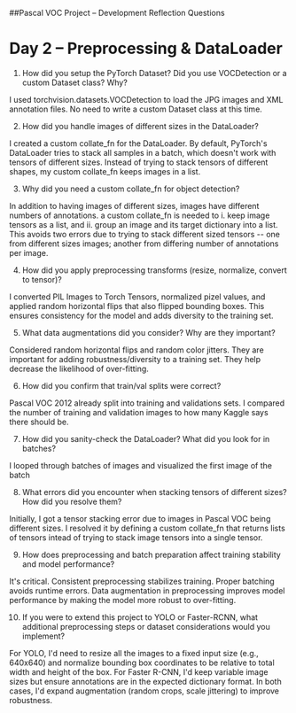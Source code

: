 ##Pascal VOC Project – Development Reflection Questions
# Day 2 – Preprocessing & DataLoader

1. How did you setup the PyTorch Dataset? Did you use VOCDetection or a custom Dataset class? Why?

I used torchvision.datasets.VOCDetection to load the JPG images and XML annotation files. No need to write a custom Dataset class at this time.

2. How did you handle images of different sizes in the DataLoader?

I created a custom collate_fn for the DataLoader. By default, PyTorch's DataLoader tries to stack all samples in a batch, which doesn't work with tensors of different sizes. Instead of trying to stack tensors of different shapes, my custom collate_fn keeps images in a list. 

3. Why did you need a custom collate_fn for object detection?

In addition to having images of different sizes, images have different numbers of annotations. a custom collate_fn is needed to i. keep image tensors as a list, and ii. group an image and its target dictionary into a list. This avoids two errors due to trying to stack different sized tensors -- one from different sizes images; another from differing number of annotations per image.  

4. How did you apply preprocessing transforms (resize, normalize, convert to tensor)?

I converted PIL Images to Torch Tensors, normalized pizel values, and applied random horizontal flips that also flipped bounding boxes. This ensures consistency for the model and adds diversity to the training set. 

5. What data augmentations did you consider? Why are they important?

Considered random horizontal flips and random color jitters.
They are important for adding robustness/diversity to a training set. They help decrease the likelihood of over-fitting.

6. How did you confirm that train/val splits were correct?

Pascal VOC 2012 already split into training and validations sets. I compared the number of training and validation images to how many Kaggle says there should be.

7. How did you sanity-check the DataLoader? What did you look for in batches?

I looped through batches of images and visualized the first image of the batch

8. What errors did you encounter when stacking tensors of different sizes? How did you resolve them?

Initially, I got a tensor stacking error due to images in Pascal VOC being different sizes. I resolved it by defining a custom collate_fn that returns lists of tensors intead of trying to stack image tensors into a single tensor.

9. How does preprocessing and batch preparation affect training stability and model performance?

It's critical. Consistent preprocessing stabilizes training. Proper batching avoids runtime errors. Data augmentation in preprocessing improves model performance by making the model more robust to over-fitting.

10. If you were to extend this project to YOLO or Faster-RCNN, what additional preprocessing steps or dataset considerations would you implement?

For YOLO, I'd need to resize all the images to a fixed input size (e.g., 640x640) and normalize bounding box coordinates to be relative to total width and height of the box. For Faster R-CNN, I'd keep variable image sizes but ensure annotations are in the expected dictionary format. In both cases, I'd expand augmentation (random crops, scale jittering) to improve robustness.